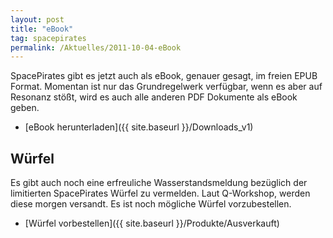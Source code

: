 ```yaml
---
layout: post
title: "eBook"
tag: spacepirates
permalink: /Aktuelles/2011-10-04-eBook
---
```


SpacePirates gibt es jetzt auch als eBook, genauer gesagt, im freien EPUB Format. Momentan ist nur das Grundregelwerk verfügbar, wenn es aber auf Resonanz stößt, wird es auch alle anderen PDF Dokumente als eBook geben.

- [eBook herunterladen]({{ site.baseurl }}/Downloads_v1)

## Würfel

Es gibt auch noch eine erfreuliche Wasserstandsmeldung bezüglich der limitierten SpacePirates Würfel zu vermelden. Laut Q-Workshop, werden diese morgen versandt. Es ist noch mögliche Würfel vorzubestellen.

- [Würfel vorbestellen]({{ site.baseurl }}/Produkte/Ausverkauft)


